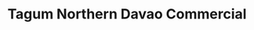 ---
title: "Tagum Northern Davao Commercial"
url: /tagum-city/tagum-northern-davao-commercial/
shop: general
---